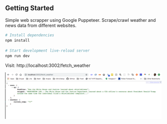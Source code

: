 Getting Started
---------------

Simple web scrapper using Google Puppeteer. Scrape/crawl weather and news data from different websites.

```sh
# Install dependencies
npm install

# Start development live-reload server
npm run dev
```

Visit: http://localhost:3002/fetch_weather

![Screenshot](screenshot.png)